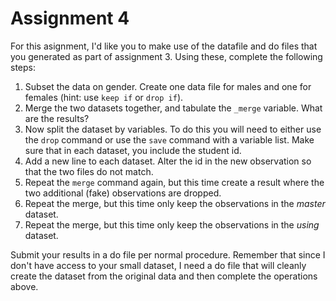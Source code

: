 # Assignment 4

For this asignment, I'd like you to make use of the datafile and do
files that you generated as part of assignment 3. Using these, complete
the following steps:

1.  Subset the data on gender. Create one data file for males and one
    for females (hint: use `keep if` or `drop if`).
2.  Merge the two datasets together, and tabulate the `_merge` variable.
    What are the results?
3.  Now split the dataset by variables. To do this you will need to
    either use the `drop` command or use the `save` command with a
    variable list. Make sure that in each dataset, you include the
    student id.
4.  Add a new line to each dataset. Alter the id in the new observation
    so that the two files do not match.
5.  Repeat the `merge` command again, but this time create a result
    where the two additional (fake) observations are dropped. 
6.  Repeat the merge, but this time only keep the observations in the
    *master* dataset.
7.  Repeat the merge, but this time only keep the observations in the
    *using* dataset.

Submit your results in a do file per normal procedure. Remember that
since I don't have access to your small dataset, I need a do file that
will cleanly create the dataset from the original data and then complete
the operations above.

<br>
